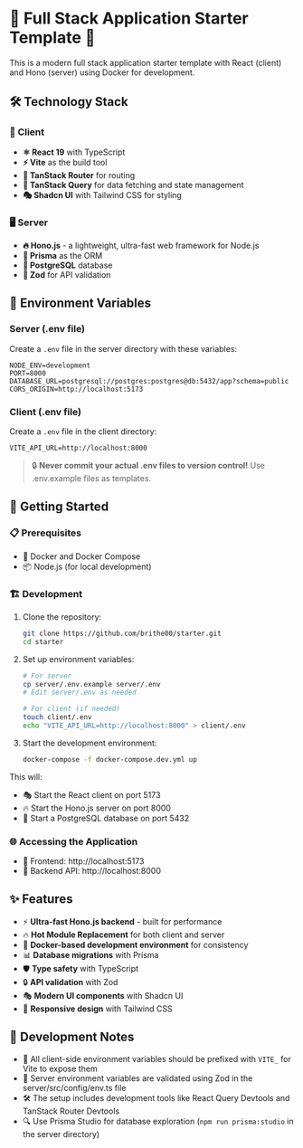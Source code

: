 # 🚀 Full Stack Application Starter Template 🌟

This is a modern full stack application starter template with React (client) and Hono (server) using Docker for development.

## 🛠️ Technology Stack

### 🎨 Client

- **⚛️ React 19** with TypeScript
- **⚡ Vite** as the build tool
- **🧭 TanStack Router** for routing
- **🔄 TanStack Query** for data fetching and state management
- **🎭 Shadcn UI** with Tailwind CSS for styling

### 🖥️ Server

- **🔥 Hono.js** - a lightweight, ultra-fast web framework for Node.js
- **🔌 Prisma** as the ORM
- **🐘 PostgreSQL** database
- **📝 Zod** for API validation

## 🔐 Environment Variables

### Server (.env file)

Create a `.env` file in the server directory with these variables:

```
NODE_ENV=development
PORT=8000
DATABASE_URL=postgresql://postgres:postgres@db:5432/app?schema=public
CORS_ORIGIN=http://localhost:5173
```

### Client (.env file)

Create a `.env` file in the client directory:

```
VITE_API_URL=http://localhost:8000
```

> 🔒 **Never commit your actual .env files to version control!** Use .env.example files as templates.

## 🚀 Getting Started

### 📋 Prerequisites

- 🐳 Docker and Docker Compose
- 📦 Node.js (for local development)

### 🏗️ Development

1. Clone the repository:

   ```bash
   git clone https://github.com/brithe00/starter.git
   cd starter
   ```

2. Set up environment variables:

   ```bash
   # For server
   cp server/.env.example server/.env
   # Edit server/.env as needed

   # For client (if needed)
   touch client/.env
   echo "VITE_API_URL=http://localhost:8000" > client/.env
   ```

3. Start the development environment:
   ```bash
   docker-compose -f docker-compose.dev.yml up
   ```

This will:

- 🎭 Start the React client on port 5173
- 🔥 Start the Hono.js server on port 8000
- 🐘 Start a PostgreSQL database on port 5432

### 🌐 Accessing the Application

- 🎨 Frontend: http://localhost:5173
- 🔌 Backend API: http://localhost:8000

## ✨ Features

- ⚡ **Ultra-fast Hono.js backend** - built for performance
- 🔥 **Hot Module Replacement** for both client and server
- 🐳 **Docker-based development environment** for consistency
- 📊 **Database migrations** with Prisma
- 🛡️ **Type safety** with TypeScript
- 🔒 **API validation** with Zod
- 🎭 **Modern UI components** with Shadcn UI
- 📱 **Responsive design** with Tailwind CSS

## 📝 Development Notes

- 🔑 All client-side environment variables should be prefixed with `VITE_` for Vite to expose them
- 🔄 Server environment variables are validated using Zod in the server/src/config/env.ts file
- 🛠️ The setup includes development tools like React Query Devtools and TanStack Router Devtools
- 🔍 Use Prisma Studio for database exploration (`npm run prisma:studio` in the server directory)
